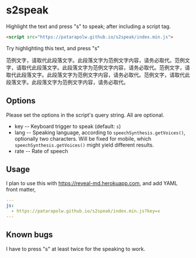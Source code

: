 # s2speak

Highlight the text and press "s" to speak; after including a script tag.

```html
<script src="https://patarapolw.github.io/s2speak/index.min.js">
```

Try highlighting this text, and press "s"

范例文字，请取代此段落文字。此段落文字为范例文字内容，请务必取代。范例文字，请取代此段落文字。此段落文字为范例文字内容，请务必取代。范例文字，请取代此段落文字。此段落文字为范例文字内容，请务必取代。范例文字，请取代此段落文字。此段落文字为范例文字内容，请务必取代。

## Options

Please set the options in the script's query string. All are optional.

- key -- Keyboard trigger to speak (default: `s`)
- lang -- Speaking language, according to `speechSynthesis.getVoices()`, optionally two characters. Will be fixed for mobile, which `speechSynthesis.getVoices()` might yield different results.
- rate -- Rate of speech

## Usage

I plan to use this with <https://reveal-md.herokuapp.com>, and add YAML front matter,

```yaml
---
js:
  - https://patarapolw.github.io/s2speak/index.min.js?key=x
---
```

## Known bugs

I have to press "s" at least twice for the speaking to work.

